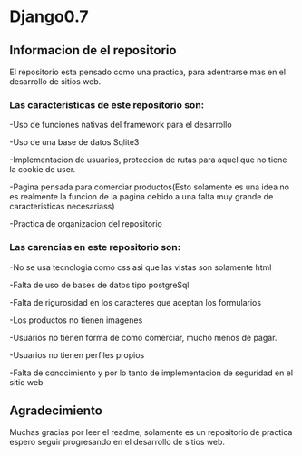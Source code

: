# Django0.7

## Informacion de el repositorio
El repositorio esta pensado como una practica, para adentrarse mas en el desarrollo de sitios web.
### Las caracteristicas de este repositorio son: 
  -Uso de funciones nativas del framework para el desarrollo
  
  -Uso de una base de datos Sqlite3  
  
  -Implementacion de usuarios, proteccion de rutas para aquel que no tiene la cookie de user.
  
  -Pagina pensada para comerciar productos(Esto solamente es una idea no es realmente la funcion de la pagina debido a una falta muy grande de caracteristicas necesariass)
  
  -Practica de organizacion del repositorio
  
### Las carencias en este repositorio son:
  -No se usa tecnologia como css asi que las vistas son solamente html
  
  -Falta de uso de bases de datos tipo postgreSql
  
  -Falta de rigurosidad en los caracteres que aceptan los formularios
  
  -Los productos no tienen imagenes
  
  -Usuarios no tienen forma de como comerciar, mucho menos de pagar.
  
  -Usuarios no tienen perfiles propios
  
  -Falta de conocimiento y por lo tanto de implementacion de seguridad en el sitio web

## Agradecimiento
Muchas gracias por leer el readme, solamente es un repositorio de practica espero seguir progresando en el desarrollo de sitios web.
